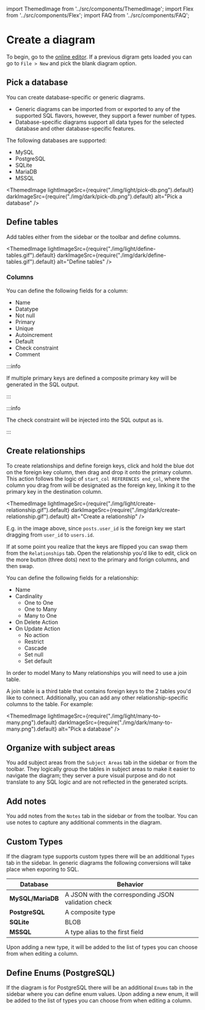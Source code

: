 import ThemedImage from '../src/components/ThemedImage'; import Flex from '../src/components/Flex'; import FAQ from '../src/components/FAQ';

# Create a diagram

To begin, go to the [online editor](https://www.drawdb.app/editor). If a previous digram gets loaded you can go to `File > New` and pick the blank diagram option.

<Flex>
<ThemedImage 
    lightImageSrc={require("./img/light/file-new.png").default}
    darkImageSrc={require("./img/dark/file-new.png").default}
    alt="New File"
/>
<ThemedImage 
    lightImageSrc={require("./img/light/create-blank-diagram.png").default}
    darkImageSrc={require("./img/dark/create-blank-diagram.png").default}
    alt="Create a blank diagram"
/>
</Flex>

## Pick a database

You can create database-specific or generic diagrams.

- Generic diagrams can be imported from or exported to any of the supported SQL flavors, however, they support a fewer number of types.
- Database-specific diagrams support all data types for the selected database and other database-specific features.

The following databases are supported:

- MySQL
- PostgreSQL
- SQLite
- MariaDB
- MSSQL

<ThemedImage lightImageSrc={require("./img/light/pick-db.png").default} darkImageSrc={require("./img/dark/pick-db.png").default} alt="Pick a database" />

## Define tables

Add tables either from the sidebar or the toolbar and define columns.

<ThemedImage lightImageSrc={require("./img/light/define-tables.gif").default} darkImageSrc={require("./img/dark/define-tables.gif").default} alt="Define tables" />

### Columns

You can define the following fields for a column:

- Name
- Datatype
- Not null
- Primary
- Unique
- Autoincrement
- Default
- Check constraint
- Comment

:::info 

If multiple primary keys are defined a composite primary key will be generated in the SQL output. 

:::

:::info 

The check constraint will be injected into the SQL output as is. 

:::

## Create relationships

To create relationships and define foreign keys, click and hold the blue dot on the foreign key column, then drag and drop it onto the primary column. This action follows the logic of `start_col REFERENCES end_col`, where the column you drag from will be designated as the foreign key, linking it to the primary key in the destination column.

<ThemedImage lightImageSrc={require("./img/light/create-relationship.gif").default} darkImageSrc={require("./img/dark/create-relationship.gif").default} alt="Create a relationship" />

E.g. in the image above, since `posts.user_id` is the foreign key we start dragging from `user_id` to `users.id`.

If at some point you realize that the keys are flipped you can swap them from the `Relationships` tab. Open the relationship you'd like to edit, click on the more button (three dots) next to the primary and forign columns, and then swap.

You can define the following fields for a relationship:

- Name
- Cardinality
  - One to One
  - One to Many
  - Many to One
- On Delete Action
- On Update Action
  - No action
  - Restrict
  - Cascade
  - Set null
  - Set default

<FAQ header="How can I define Many to Many relationships?">

In order to model Many to Many relationships you will need to use a join table.

A join table is a third table that contains foreign keys to the 2 tables you'd like to connect. Additionally, you can add any other relationship-specific columns to the table. For example:

<ThemedImage lightImageSrc={require("./img/light/many-to-many.png").default} darkImageSrc={require("./img/dark/many-to-many.png").default} alt="Pick a database" />

</FAQ>

## Organize with subject areas

You add subject areas from the `Subject Areas` tab in the sidebar or from the toolbar. They logically group the tables in subject areas to make it easier to navigate the diagram; they server a pure visual purpose and do not translate to any SQL logic and are not reflected in the generated scripts.

## Add notes

You add notes from the `Notes` tab in the sidebar or from the toolbar. You can use notes to capture any additional comments in the diagram.

## Custom Types

If the diagram type supports custom types there will be an additional `Types` tab in the sidebar. In generic diagrams the following conversions will take place when exporing to SQL.

| **Database**      | **Behavior**                                        |
| ----------------- | --------------------------------------------------- |
| **MySQL/MariaDB** | A JSON with the corresponding JSON validation check |
| **PostgreSQL**    | A composite type                                    |
| **SQLite**        | BLOB                                                |
| **MSSQL**         | A type alias to the first field                     |

Upon adding a new type, it will be added to the list of types you can choose from when editing a column.

## Define Enums (PostgreSQL)

If the diagram is for PostgreSQL there will be an additional `Enums` tab in the sidebar where you can define enum values. Upon adding a new enum, it will be added to the list of types you can choose from when editing a column.
